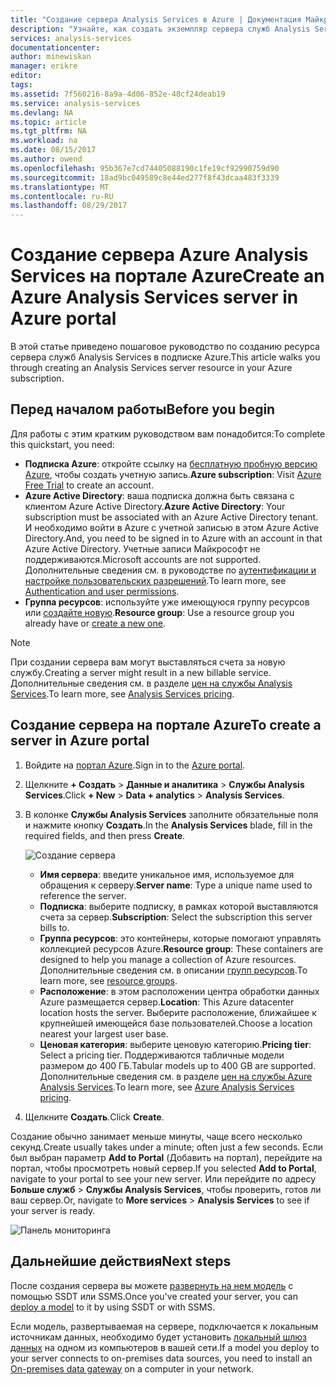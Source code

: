 ```yaml
---
title: "Создание сервера Analysis Services в Azure | Документация Майкрософт"
description: "Узнайте, как создать экземпляр сервера служб Analysis Services в Azure."
services: analysis-services
documentationcenter: 
author: minewiskan
manager: erikre
editor: 
tags: 
ms.assetid: 7f560216-8a9a-4d06-852e-48cf24deab19
ms.service: analysis-services
ms.devlang: NA
ms.topic: article
ms.tgt_pltfrm: NA
ms.workload: na
ms.date: 08/15/2017
ms.author: owend
ms.openlocfilehash: 95b367e7cd74405088190c1fe19cf92990759d90
ms.sourcegitcommit: 18ad9bc049589c8e44ed277f8f43dcaa483f3339
ms.translationtype: MT
ms.contentlocale: ru-RU
ms.lasthandoff: 08/29/2017
---
```

# <a name="create-an-azure-analysis-services-server-in-azure-portal"></a><span data-ttu-id="0a17f-103">Создание сервера Azure Analysis Services на портале Azure</span><span class="sxs-lookup"><span data-stu-id="0a17f-103">Create an Azure Analysis Services server in Azure portal</span></span>
<span data-ttu-id="0a17f-104">В этой статье приведено пошаговое руководство по созданию ресурса сервера служб Analysis Services в подписке Azure.</span><span class="sxs-lookup"><span data-stu-id="0a17f-104">This article walks you through creating an Analysis Services server resource in your Azure subscription.</span></span>

## <a name="before-you-begin"></a><span data-ttu-id="0a17f-105">Перед началом работы</span><span class="sxs-lookup"><span data-stu-id="0a17f-105">Before you begin</span></span>
<span data-ttu-id="0a17f-106">Для работы с этим кратким руководством вам понадобится:</span><span class="sxs-lookup"><span data-stu-id="0a17f-106">To complete this quickstart, you need:</span></span>

* <span data-ttu-id="0a17f-107">**Подписка Azure**: откройте ссылку на [бесплатную пробную версию Azure](https://azure.microsoft.com/offers/ms-azr-0044p/), чтобы создать учетную запись.</span><span class="sxs-lookup"><span data-stu-id="0a17f-107">**Azure subscription**: Visit [Azure Free Trial](https://azure.microsoft.com/offers/ms-azr-0044p/) to create an account.</span></span>
* <span data-ttu-id="0a17f-108">**Azure Active Directory**: ваша подписка должна быть связана с клиентом Azure Active Directory.</span><span class="sxs-lookup"><span data-stu-id="0a17f-108">**Azure Active Directory**: Your subscription must be associated with an Azure Active Directory tenant.</span></span> <span data-ttu-id="0a17f-109">И необходимо войти в Azure с учетной записью в этом Azure Active Directory.</span><span class="sxs-lookup"><span data-stu-id="0a17f-109">And, you need to be signed in to Azure with an account in that Azure Active Directory.</span></span> <span data-ttu-id="0a17f-110">Учетные записи Майкрософт не поддерживаются.</span><span class="sxs-lookup"><span data-stu-id="0a17f-110">Microsoft accounts are not supported.</span></span> <span data-ttu-id="0a17f-111">Дополнительные сведения см. в руководстве по [аутентификации и настройке пользовательских разрешений](analysis-services-manage-users.md).</span><span class="sxs-lookup"><span data-stu-id="0a17f-111">To learn more, see [Authentication and user permissions](analysis-services-manage-users.md).</span></span>
* <span data-ttu-id="0a17f-112">**Группа ресурсов**: используйте уже имеющуюся группу ресурсов или [создайте новую](../azure-resource-manager/resource-group-overview.md).</span><span class="sxs-lookup"><span data-stu-id="0a17f-112">**Resource group**: Use a resource group you already have or [create a new one](../azure-resource-manager/resource-group-overview.md).</span></span>

> [!NOTE]
> <span data-ttu-id="0a17f-113">При создании сервера вам могут выставляться счета за новую службу.</span><span class="sxs-lookup"><span data-stu-id="0a17f-113">Creating a server might result in a new billable service.</span></span> <span data-ttu-id="0a17f-114">Дополнительные сведения см. в разделе [цен на службы Analysis Services](https://azure.microsoft.com/pricing/details/analysis-services/).</span><span class="sxs-lookup"><span data-stu-id="0a17f-114">To learn more, see [Analysis Services pricing](https://azure.microsoft.com/pricing/details/analysis-services/).</span></span>
> 
> 

## <a name="to-create-a-server-in-azure-portal"></a><span data-ttu-id="0a17f-115">Создание сервера на портале Azure</span><span class="sxs-lookup"><span data-stu-id="0a17f-115">To create a server in Azure portal</span></span>
1. <span data-ttu-id="0a17f-116">Войдите на [портал Azure](https://portal.azure.com).</span><span class="sxs-lookup"><span data-stu-id="0a17f-116">Sign in to the [Azure portal](https://portal.azure.com).</span></span>  
2. <span data-ttu-id="0a17f-117">Щелкните **+ Создать** > **Данные и аналитика** > **Службы Analysis Services**.</span><span class="sxs-lookup"><span data-stu-id="0a17f-117">Click **+ New** > **Data + analytics** > **Analysis Services**.</span></span>
3. <span data-ttu-id="0a17f-118">В колонке **Службы Analysis Services** заполните обязательные поля и нажмите кнопку **Создать**.</span><span class="sxs-lookup"><span data-stu-id="0a17f-118">In the **Analysis Services** blade, fill in the required fields, and then press **Create**.</span></span>
   
    ![Создание сервера](./media/analysis-services-create-server/aas-create-server-blade.png)
   
   * <span data-ttu-id="0a17f-120">**Имя сервера**: введите уникальное имя, используемое для обращения к серверу.</span><span class="sxs-lookup"><span data-stu-id="0a17f-120">**Server name**: Type a unique name used to reference the server.</span></span>
   * <span data-ttu-id="0a17f-121">**Подписка**: выберите подписку, в рамках которой выставляются счета за сервер.</span><span class="sxs-lookup"><span data-stu-id="0a17f-121">**Subscription**: Select the subscription this server bills to.</span></span>
   * <span data-ttu-id="0a17f-122">**Группа ресурсов**: это контейнеры, которые помогают управлять коллекцией ресурсов Azure.</span><span class="sxs-lookup"><span data-stu-id="0a17f-122">**Resource group**: These containers are designed to help you manage a collection of Azure resources.</span></span> <span data-ttu-id="0a17f-123">Дополнительные сведения см. в описании [групп ресурсов](../azure-resource-manager/resource-group-overview.md).</span><span class="sxs-lookup"><span data-stu-id="0a17f-123">To learn more, see [resource groups](../azure-resource-manager/resource-group-overview.md).</span></span>
   * <span data-ttu-id="0a17f-124">**Расположение**: в этом расположении центра обработки данных Azure размещается сервер.</span><span class="sxs-lookup"><span data-stu-id="0a17f-124">**Location**: This Azure datacenter location hosts the server.</span></span> <span data-ttu-id="0a17f-125">Выберите расположение, ближайшее к крупнейшей имеющейся базе пользователей.</span><span class="sxs-lookup"><span data-stu-id="0a17f-125">Choose a location nearest your largest user base.</span></span>
   * <span data-ttu-id="0a17f-126">**Ценовая категория**: выберите ценовую категорию.</span><span class="sxs-lookup"><span data-stu-id="0a17f-126">**Pricing tier**: Select a pricing tier.</span></span> <span data-ttu-id="0a17f-127">Поддерживаются табличные модели размером до 400 ГБ.</span><span class="sxs-lookup"><span data-stu-id="0a17f-127">Tabular models up to 400 GB are supported.</span></span> <span data-ttu-id="0a17f-128">Дополнительные сведения см. в разделе [цен на службы Azure Analysis Services](https://azure.microsoft.com/pricing/details/analysis-services/).</span><span class="sxs-lookup"><span data-stu-id="0a17f-128">To learn more, see [Azure Analysis Services pricing](https://azure.microsoft.com/pricing/details/analysis-services/).</span></span>
4. <span data-ttu-id="0a17f-129">Щелкните **Создать**.</span><span class="sxs-lookup"><span data-stu-id="0a17f-129">Click **Create**.</span></span>

<span data-ttu-id="0a17f-130">Создание обычно занимает меньше минуты, чаще всего несколько секунд.</span><span class="sxs-lookup"><span data-stu-id="0a17f-130">Create usually takes under a minute; often just a few seconds.</span></span> <span data-ttu-id="0a17f-131">Если был выбран параметр **Add to Portal** (Добавить на портал), перейдите на портал, чтобы просмотреть новый сервер.</span><span class="sxs-lookup"><span data-stu-id="0a17f-131">If you selected **Add to Portal**, navigate to your portal to see your new server.</span></span> <span data-ttu-id="0a17f-132">Или перейдите по адресу **Больше служб** > **Службы Analysis Services**, чтобы проверить, готов ли ваш сервер.</span><span class="sxs-lookup"><span data-stu-id="0a17f-132">Or, navigate to **More services** > **Analysis Services** to see if your server is ready.</span></span>

 ![Панель мониторинга](./media/analysis-services-create-server/aas-create-server-dashboard.png)


## <a name="next-steps"></a><span data-ttu-id="0a17f-134">Дальнейшие действия</span><span class="sxs-lookup"><span data-stu-id="0a17f-134">Next steps</span></span>
<span data-ttu-id="0a17f-135">После создания сервера вы можете [развернуть на нем модель](analysis-services-deploy.md) с помощью SSDT или SSMS.</span><span class="sxs-lookup"><span data-stu-id="0a17f-135">Once you've created your server, you can [deploy a model](analysis-services-deploy.md) to it by using SSDT or with SSMS.</span></span>

<span data-ttu-id="0a17f-136">Если модель, развертываемая на сервере, подключается к локальным источникам данных, необходимо будет установить [локальный шлюз данных](analysis-services-gateway.md) на одном из компьютеров в вашей сети.</span><span class="sxs-lookup"><span data-stu-id="0a17f-136">If a model you deploy to your server connects to on-premises data sources, you need to install an [On-premises data gateway](analysis-services-gateway.md) on a computer in your network.</span></span>

